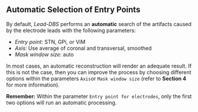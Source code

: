 ## Automatic Selection of Entry Points

By default, _Lead-DBS_ performs an **automatic** search of the artifacts caused by the electrode leads with the following parameters:
- _Entry point:_ STN, GPi, or ViM
- _Axis:_ Use average of coronal and transversal, smoothed
- _Mask window size:_ auto

In most cases, an automatic reconstruction will render an adequate result. If this is not the case, then you can improve the process by choosing different options within the parameters `Axis`or `Mask window size` (refer to **Section 4** for more information).

**Remember:**
Within the parameter `Entry point for electrodes`, only the first two options will run an automatic processing.
